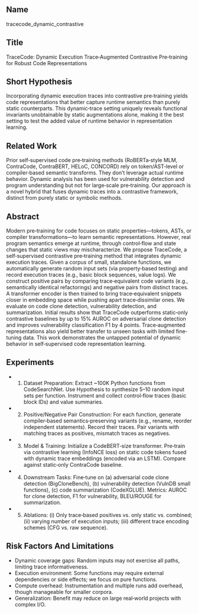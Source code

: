 ## Name

tracecode_dynamic_contrastive

## Title

TraceCode: Dynamic Execution Trace‐Augmented Contrastive Pre‐training for Robust Code Representations

## Short Hypothesis

Incorporating dynamic execution traces into contrastive pre‐training yields code representations that better capture runtime semantics than purely static counterparts. This dynamic‐trace setting uniquely reveals functional invariants unobtainable by static augmentations alone, making it the best setting to test the added value of runtime behavior in representation learning.

## Related Work

Prior self‐supervised code pre‐training methods (RoBERTa‐style MLM, ContraCode, ContraBERT, HELoC, CONCORD) rely on token/AST‐level or compiler‐based semantic transforms. They don’t leverage actual runtime behavior. Dynamic analysis has been used for vulnerability detection and program understanding but not for large‐scale pre‐training. Our approach is a novel hybrid that fuses dynamic traces into a contrastive framework, distinct from purely static or symbolic methods.

## Abstract

Modern pre‐training for code focuses on static properties—tokens, ASTs, or compiler transformations—to learn semantic representations. However, real program semantics emerge at runtime, through control‐flow and state changes that static views may mischaracterize. We propose TraceCode, a self‐supervised contrastive pre‐training method that integrates dynamic execution traces. Given a corpus of small, standalone functions, we automatically generate random input sets (via property‐based testing) and record execution traces (e.g., basic block sequences, value logs). We construct positive pairs by comparing trace‐equivalent code variants (e.g., semantically identical refactorings) and negative pairs from distinct traces. A transformer encoder is then trained to bring trace‐equivalent snippets closer in embedding space while pushing apart trace‐dissimilar ones. We evaluate on code clone detection, vulnerability detection, and summarization. Initial results show that TraceCode outperforms static‐only contrastive baselines by up to 15% AUROC on adversarial clone detection and improves vulnerability classification F1 by 4 points. Trace‐augmented representations also yield better transfer to unseen tasks with limited fine‐tuning data. This work demonstrates the untapped potential of dynamic behavior in self‐supervised code representation learning.

## Experiments

- 1. Dataset Preparation: Extract ~100K Python functions from CodeSearchNet. Use Hypothesis to synthesize 5–10 random input sets per function. Instrument and collect control‐flow traces (basic block IDs) and value summaries.
- 2. Positive/Negative Pair Construction: For each function, generate compiler‐based semantics‐preserving variants (e.g., rename, reorder independent statements). Record their traces. Pair variants with matching traces as positives, mismatch traces as negatives.
- 3. Model & Training: Initialize a CodeBERT‐size transformer. Pre‐train via contrastive learning (InfoNCE loss) on static code tokens fused with dynamic trace embeddings (encoded via an LSTM). Compare against static‐only ContraCode baseline.
- 4. Downstream Tasks: Fine‐tune on (a) adversarial code clone detection (BigCloneBench), (b) vulnerability detection (VulnDB small functions), (c) code summarization (CodeXGLUE). Metrics: AUROC for clone detection, F1 for vulnerability, BLEU/ROUGE for summarization.
- 5. Ablations: (i) Only trace‐based positives vs. only static vs. combined; (ii) varying number of execution inputs; (iii) different trace encoding schemes (CFG vs. raw sequence).

## Risk Factors And Limitations

- Dynamic coverage gaps: Random inputs may not exercise all paths, limiting trace informativeness.
- Execution environment: Some functions may require external dependencies or side effects; we focus on pure functions.
- Compute overhead: Instrumentation and multiple runs add overhead, though manageable for smaller corpora.
- Generalization: Benefit may reduce on large real‐world projects with complex I/O.

